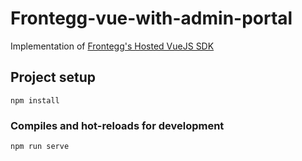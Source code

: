 # Frontegg-vue-with-admin-portal
Implementation of [Frontegg's Hosted VueJS SDK](https://docs.frontegg.com/docs/vue-hosted-login-guide)

## Project setup
```
npm install
```

### Compiles and hot-reloads for development
```
npm run serve
```
